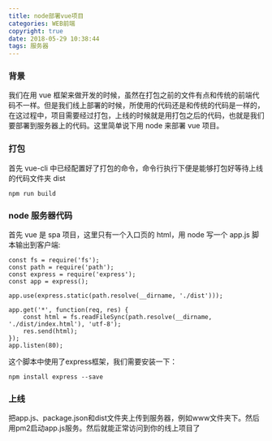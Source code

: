 ```yaml
---
title: node部署vue项目
categories: WEB前端
copyright: true
date: 2018-05-29 10:38:44
tags: 服务器
---
```


### 背景

我们在用 vue 框架来做开发的时候，虽然在打包之前的文件有点和传统的前端代码不一样。但是我们线上部署的时候，所使用的代码还是和传统的代码是一样的，在这过程中，项目需要经过打包，<!--more-->上线的时候就是用打包之后的代码，也就是我们要部署到服务器上的代码。这里简单说下用 node 来部署 vue 项目。

### 打包

首先 vue-cli 中已经配置好了打包的命令，命令行执行下便是能够打包好等待上线的代码文件夹 dist

```
npm run build
```

### node 服务器代码

首先 vue 是 spa 项目，这里只有一个入口页的 html，用 node 写一个 app.js 脚本输出到客户端:

```
const fs = require('fs');
const path = require('path');
const express = require('express');
const app = express();

app.use(express.static(path.resolve(__dirname, './dist')));

app.get('*', function(req, res) {
    const html = fs.readFileSync(path.resolve(__dirname, './dist/index.html'), 'utf-8');
    res.send(html);
});
app.listen(80);
```

这个脚本中使用了express框架，我们需要安装一下：

```
npm install express --save
```

### 上线

把app.js、package.json和dist文件夹上传到服务器，例如www文件夹下。然后用pm2启动app.js服务。然后就能正常访问到你的线上项目了
